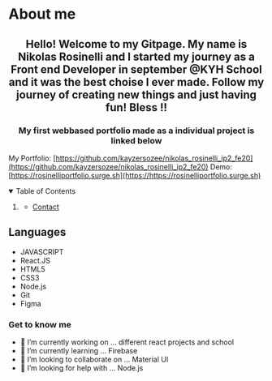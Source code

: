 # About me

<h2 align="center">Hello! Welcome to my Gitpage. My name is Nikolas Rosinelli and I started my journey as a Front end Developer in september @KYH School and it was the best choise I ever made. Follow my journey of creating new things and just having fun! Bless !!</h2>
  <h3 align="center">My first webbased portfolio made as a individual project is linked below</h3>

My Portfolio: [https://github.com/kayzersozee/nikolas_rosinelli_ip2_fe20](https://github.com/kayzersozee/nikolas_rosinelli_ip2_fe20)
Demo: [https://rosinelliportfolio.surge.sh](https://https://rosinelliportfolio.surge.sh)

<!-- TABLE OF CONTENTS -->
<details open="open">
  <summary>Table of Contents</summary>
  <ol>
    <li>
      <a href="#Languages"></a>
      <ul>
        <li><a href="#get-to-know-me">Contact</a></li>
      </ul>
    </li>
  </ol>
</details>

<!-- ABOUT THE PROJECT -->

## Languages

- JAVASCRIPT
- React.JS
- HTML5
- CSS3
- Node.js
- Git
- Figma

### Get to know me

- 🔭 I’m currently working on ... different react projects and school 
- 🌱 I’m currently learning ... Firebase
- 👯 I’m looking to collaborate on ... Material UI
- 🤔 I’m looking for help with ... Node.js


